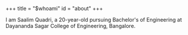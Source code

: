+++
title = "$whoami"
id = "about"
+++

I am Saalim Quadri, a 20-year-old pursuing Bachelor's of Engineering at Dayananda Sagar College of Engineering, Bangalore.
